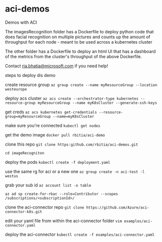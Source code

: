 # aci-demos
Demos with ACI 


The imagesRecognition folder has a Dockerfile to deploy python code that does facial recognition on multiple pictures and counts up the amount of throughput for each node - meant to be used across a kubernetes cluster

The other folder has a Dockerfile to deploy an html UI that has a dashboard of the metrics from the cluster's throughput of the above Dockerfile. 

Contact ria.bhatia@microsoft.com if you need help!



steps to deploy dis demo

create resource group 
`az group create --name myResourceGroup --location westeurope`

deploy acs cluster
`az acs create --orchestrator-type kubernetes --resource-group myResourceGroup --name myK8sCluster --generate-ssh-keys`

get creds
`az acs kubernetes get-credentials --resource-group=myResourceGroup --name=myK8sCluster`

make sure you're connected 
`kubectl get nodes`

get the demo image
`docker pull rbitia/aci-demo`

clone this repo
`git clone https:github.com/rbitia/aci-demos.git`

`cd imageRecogniton`

deploy the pods 
`kubectl create -f deployment.yaml`

use the same rg for aci or a new one 
`az group create -n aci-test -l westus`

grab your sub id
`az account list -o table`

`az ad sp create-for-rbac --role=Contributor --scopes /subscriptions/<subscriptionId>/`

clone the aci-connector repo 
`git clone https://github.com/Azure/aci-connector-k8s.git`

edit your yaml file from within the aci-connector folder 
`vim examples/aci-connector.yaml`

deploy the aci-connector 
`kubectl create -f examples/aci-connector.yaml`

